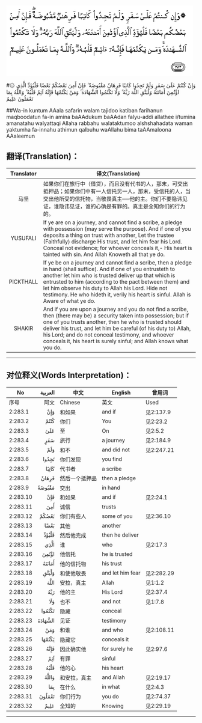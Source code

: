 ![002:283](images/002_283.gif)

#۞ وَإِنْ كُنْتُمْ عَلَىٰ سَفَرٍ وَلَمْ تَجِدُوا كَاتِبًا فَرِهَانٌ مَقْبُوضَةٌ ۖ فَإِنْ أَمِنَ بَعْضُكُمْ بَعْضًا فَلْيُؤَدِّ الَّذِي اؤْتُمِنَ أَمَانَتَهُ وَلْيَتَّقِ اللَّهَ رَبَّهُ ۗ وَلَا تَكْتُمُوا الشَّهَادَةَ ۚ وَمَنْ يَكْتُمْهَا فَإِنَّهُ آثِمٌ قَلْبُهُ ۗ وَاللَّهُ بِمَا تَعْمَلُونَ عَلِيمٌ 

##Wa-in kuntum AAala safarin walam tajidoo katiban farihanun maqboodatun fa-in amina baAAdukum baAAdan falyu-addi allathee i/tumina amanatahu walyattaqi Allaha rabbahu walataktumoo alshshahadata waman yaktumha fa-innahu athimun qalbuhu waAllahu bima taAAmaloona AAaleemun 

## 翻译(Translation)：

| Translator | 译文(Translation)                                            |
| :--------: | ------------------------------------------------------------ |
|    马坚    | 如果你们在旅行中（借贷），而且没有代书的人，那末，可交出抵押品；如果你们中有一人信托另一人，那末，受信托的人，当交出他所受的信托物，当敬畏真主──他的主。你们不要隐讳见证，谁隐讳见证，谁的心确是有罪的。真主是全知你们的行为的。 |
|  YUSUFALI  | If ye are on a journey, and cannot find a scribe, a pledge with possession (may serve the purpose). And if one of you deposits a thing on trust with another, Let the trustee (Faithfully) discharge His trust, and let him fear his Lord. Conceal not evidence; for whoever conceals it,- His heart is tainted with sin. And Allah Knoweth all that ye do. |
| PICKTHALL  | If ye be on a journey and cannot find a scribe, then a pledge in hand (shall suffice). And if one of you entrusteth to another let him who is trusted deliver up that which is entrusted to him (according to the pact between them) and let him observe his duty to Allah his Lord. Hide not testimony. He who hideth it, verily his heart is sinful. Allah is Aware of what ye do. |
|   SHAKIR   | And if you are upon a journey and you do not find a scribe, then (there may be) a security taken into possession; but if one of you trusts another, then he who is trusted should deliver his trust, and let him be careful (of his duty to) Allah, his Lord; and do not conceal testimony, and whoever conceals it, his heart is surely sinful; and Allah knows what you do. |

---

## 对位释义(Words Interpretation)：

| No   | العربية | 中文    | English | 曾用词 |
| ---- | ------: | ------- | ------- | ------ |
| 序号 |    阿文 | Chinese | 英文    | Used   |
| 2:283.1  | وَإِنْ     | 和如果         | and if           | 见2:137.9  |
| 2:283.2  | كُنْتُمْ    | 你们           | You              | 见2:23.2   |
| 2:283.3  | عَلَىٰ     | 至             | On               | 见2:5.2    |
| 2:283.4  | سَفَرٍ     | 旅行           | a journey        | 见2:184.9  |
| 2:283.5  | وَلَمْ     | 和不           | and did not      | 见2:247.21 |
| 2:283.6  | تَجِدُوا   | 你们发现       | you find         |            |
| 2:283.7  | كَاتِبًا   | 代书者         | a scribe         |            |
| 2:283.8  | فَرِهَانٌ   | 然后一个抵押品 | then a pledge    |            |
| 2:283.9  | مَقْبُوضَةٌ  | 交出           | in hand          |            |
| 2:283.10 | فَإِنْ     | 和如果         | and if           | 见2:24.1   |
| 2:283.11 | أَمِنَ     | 诚信           | trusts           |            |
| 2:283.12 | بَعْضُكُمْ   | 你们有些人     | some of you      | 见2:36.10  |
| 2:283.13 | بَعْضًا    | 其他           | another          |            |
| 2:283.14 | فَلْيُؤَدِّ   | 然后他完成     | then he deliver  |            |
| 2:283.15 | الَّذِي    | 谁             | who              | 见2:17.3   |
| 2:283.16 | اؤْتُمِنَ   | 他信托         | he is trusted    |            |
| 2:283.17 | أَمَانَتَهُ  | 他的信托物     | his trust        |            |
| 2:283.18 | وَلْيَتَّقِ   | 和使他敬畏     | and let him fear | 见2:282.29 |
| 2:283.19 | اللَّهَ    | 安拉，真主     | Allah            | 见1:1.2    |
| 2:283.20 | رَبَّهُ     | 他的主         | His Lord         | 见2:37.4   |
| 2:283.21 | وَلَا     | 也不           | and not          | 见1:7.8    |
| 2:283.22 | تَكْتُمُوا  | 隐藏           | conceal          |            |
| 2:283.23 | الشَّهَادَةَ | 见证           | testimony        |            |
| 2:283.24 | وَمَنْ     | 和谁           | and who          | 见2:108.11 |
| 2:283.25 | يَكْتُمْهَا  | 隐藏它         | conceals it      |            |
| 2:283.26 | فَإِنَّهُ    | 因此确实他     | for surely he    | 见2:97.6   |
| 2:283.27 | آثِمٌ     | 有罪           | sinful           |            |
| 2:283.28 | قَلْبُهُ    | 他的心         | his heart        |            |
| 2:283.29 | وَاللَّهُ   | 和安拉，真主   | and Allah        | 见2:19.17  |
| 2:283.30 | بِمَا     | 在什么         | in what          | 见2:4.3    |
| 2:283.31 | تَعْمَلُونَ  | 你们行为       | you do           | 见2:74.37  |
| 2:283.32 | عَلِيمٌ    | 全知的         | Knowing          | 见2:29.19  |

---
